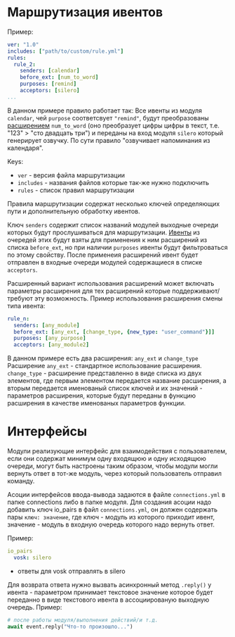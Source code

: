 # Маршрутизация ивентов

Пример:
```yaml
ver: "1.0"
includes: ["path/to/custom/rule.yml"]
rules:
  rule_2:
    senders: [calendar]
    before_ext: [num_to_word]
    purposes: [remind]
    acceptors: [silero]
...
```

В данном примере правило работает так:
Все ивенты из модуля `calendar`, чей `purpose` соответсвует `"remind"`, будут преобразованы [расширением](Модули/event_utils) `num_to_word` (оно преобразует цифры цифры в текст, т.е. "123" > "сто двадцать три") и переданы на вход модуля `silero` который генерирует озвучку. По сути правило "озвучивает напоминания из календаря". 

Keys:
* `ver` - версия файла маршрутизации
* `includes` - названия файлов которые так-же нужно подключить
* `rules` - список правил маршрутизации

Правила маршрутизации содержат несколько ключей определяющих пути и дополнительную обработку ивентов.

Ключ `senders` содержит список названий модулей выходные очереди которых будут прослушиваться для маршрутизации. [Ивенты](Ивенты.md) из очередей этих  будут взяты для применения к ним расширений из списка `before_ext`, но при наличии `purposes` ивенты будут фильтроваться по этому свойству. После применеия расширений ивент будет отправлен в входные очереди модулей содержащиеся в списке `acceptors`.


Расширенный вариант использования расширений может включать параметры расширения для тех расширений которые поддерживают/требуют эту возможность.
Пример использования расширения смены типа ивента:
```yaml
rule_n:
  senders: [any_module]
  before_ext: [any_ext, [change_type, {new_type: "user_command"}]]
  purposes: [any_purpose]
  acceptors: [any_module2]
```
В данном примере есть два расширения: `any_ext` и `change_type`
Расширение `any_ext` - стандартное использование расширения.
`change_type` - расширение представленно в виде списка из двух элементов, где первым элементом передается название расширения, а вторым передается именованый список ключей и их значений - параметров расширения, которые будут переданы в функцию расширения в качестве именованых параметров функции.

# Интерфейсы
Модули реализующие интерфейс для взаимодействия с пользователем, если они содержат минимум одну входящюю и одну исходящюю очереди, могут быть настроены таким образом, чтобы модули могли вернуть ответ в тот-же модуль, через который пользователь отправил команду.

Асоции интерфейсов ввода-вывода задаются в файле `connections.yml` в папке connections либо в папке модуля. Для создания асоции надо добавить ключ io_pairs в файл `connections.yml`, он должен содержать пары `ключ: значение`, где ключ - модуль из которого приходит ивент, значение - модуль в входную очередь которого надо вернуть ответ.

Пример:
```yaml
io_pairs
  vosk: silero
```
* ответы для vosk отправлять в silero

Для возврата ответа нужно вызвать асинхронный метод `.reply()` у ивента - параметром принимает текстовое значение которое будет переданно в виде текстового ивента в ассоциированую выходную очередь. 
Пример:
```python
# после работы модуля/выполнения действий/и т.д.
await event.reply("Что-то произошло...")
```